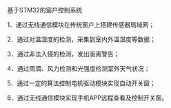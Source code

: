 基于STM32的窗户控制系统

1．通过无线通信模块在传统窗户上搭建传感器局域网；

2．通过对温湿度的检测，采集到室内外温湿度等数据；

3．通过非法入侵的检测，发出驱离警告；

4．通过雨滴、风力检测和光强度检测室外天气状况；

5．通过一定的算法控制电机驱动模块实现自动开关窗；

6．通过无线通信模块实现手机APP远程查看及控制开关窗。
